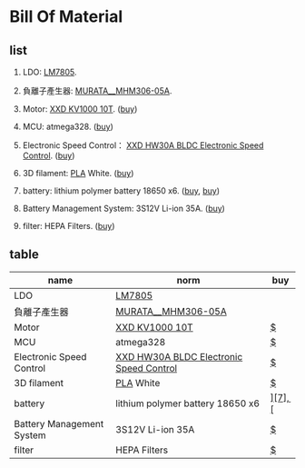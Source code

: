 # Bill Of Material

## list
1. LDO:
  [LM7805][1].
  

2. 負離子產生器:
  [MURATA__MHM306-05A][2].
  

3. Motor:
  [XXD KV1000 10T](https://github.com/kevin01yaya/Air-pollution/blob/master/doc/bom/BLDC_A2212_13T.pdf).
  ([buy][3])

4. MCU:
  atmega328.
  ([buy][4])

5. Electronic Speed Control：
  [XXD HW30A BLDC Electronic Speed Control](https://github.com/kevin01yaya/Air-pollution/blob/master/doc/bom/bp-hw30a-esc-2015.pdf).
  ([buy][5])

6. 3D filament:
 [PLA](https://zh.wikipedia.org/wiki/%E8%81%9A%E4%B9%B3%E9%85%B8) White.
 ([buy][6])

 7. battery:
  lithium polymer battery 18650 x6.
  ([buy][7], [buy][7.1])

 8. Battery Management System:
   3S12V Li-ion 35A.
   ([buy][8])

 9. filter:
 HEPA Filters.
 ([buy][9])

## table
| name | norm | buy |
| ------ | ------ | ------ |
| LDO | [LM7805][1] |  |
| 負離子產生器 | [MURATA__MHM306-05A][2] |  |
| Motor | [XXD KV1000 10T](https://github.com/kevin01yaya/Air-pollution/blob/master/doc/bom/BLDC_A2212_13T.pdf) | [$][3] |
| MCU | atmega328 | [$][4] |
| Electronic Speed Control | [XXD HW30A BLDC Electronic Speed Control](https://github.com/kevin01yaya/Air-pollution/blob/master/doc/bom/bp-hw30a-esc-2015.pdf) | [$][5] |
| 3D filament | [PLA](https://zh.wikipedia.org/wiki/%E8%81%9A%E4%B9%B3%E9%85%B8) White | [$][6] |
| battery | lithium polymer battery 18650 x6 | [$][7], [$][7.1] |
| Battery Management System | 3S12V Li-ion 35A | [$][8] |
| filter | HEPA Filters | [$][9] |

[1]: http://www.ti.com/lit/ds/symlink/lm340.pdf                                               "TI_LM7805"
[2]: https://www.murata.com/products/productdetail?partno=MHM306-05A "MURATA__MHM306-05A"
[3]: https://item.taobao.com/item.htm?spm=a230r.1.14.5.700d4548DGiHi5&id=520782425493&ns=1&abbucket=20#detail
[4]: https://www.microchip.com/wwwproducts/en/ATmega328                      "ATmega328"
[5]: https://item.taobao.com/item.htm?spm=2013.1.w4023-11742923545.4.7849757aIZ1xOq&id=520782669968
[6]: https://www.colormatrix3d.tw/product/pla-normal-white
[7]: https://24h.pchome.com.tw/prod/DCABD3-A900807F6?fq=/S/DCABD3"18650"
[7.1]: https://goods.ruten.com.tw/item/show?21529149230862
[8]: https://m.tb.cn/h.3OzZTBe
[9]: https://24h.pchome.com.tw/prod/DMAU0D-A90054ZZQ?fq=/S/DMAU0C
